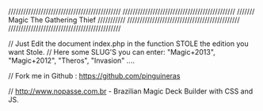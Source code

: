 /////////////////////////////////////////////
/////////////////////////////////////////////
/////// Magic The Gathering Thief ///////////
/////////////////////////////////////////////
/////////////////////////////////////////////

// Just Edit the document index.php in the function STOLE the edition you want Stole.
// Here some SLUG'S you can enter: "Magic+2013", "Magic+2012", "Theros", "Invasion" ....


// Fork me in Github : https://github.com/pinguineras

// http://www.nopasse.com.br - Brazilian Magic Deck Builder with CSS and JS.

